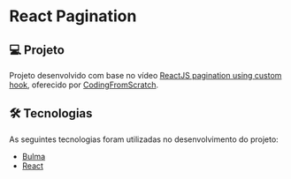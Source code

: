 # React Pagination

## 💻 Projeto

Projeto desenvolvido com base no vídeo [ReactJS pagination using custom hook][video], oferecido por [CodingFromScratch][channel].

## 🛠 Tecnologias

As seguintes tecnologias foram utilizadas no desenvolvimento do projeto:

- [Bulma][bulma]
- [React][react]

[bulma]: https://bulma.io/
[channel]: https://www.youtube.com/channel/UCS2UjgEPEybOx1toY7aKRJg
[react]: https://reactjs.org/
[video]: https://www.youtube.com/watch?v=AFlFTAI5k-Q
